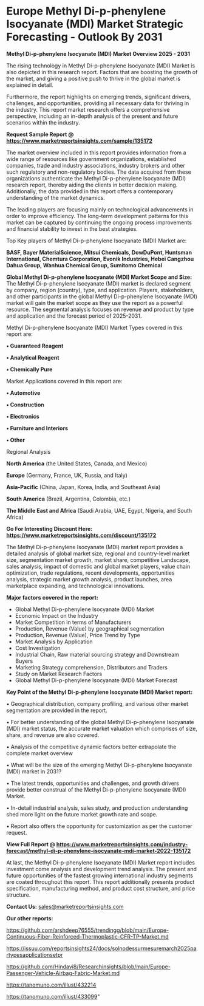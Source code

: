  # Europe Methyl Di-p-phenylene Isocyanate (MDI) Market Strategic Forecasting - Outlook By 2031

<Strong> Methyl Di-p-phenylene Isocyanate (MDI) Market Overview 2025 - 2031</strong>

The rising technology in Methyl Di-p-phenylene Isocyanate (MDI) Market is also depicted in this research report. Factors that are boosting the growth of the market, and giving a positive push to thrive in the global market is explained in detail.

Furthermore, the report highlights on emerging trends, significant drivers, challenges, and opportunities, providing all necessary data for thriving in the industry. This report market research offers a comprehensive perspective, including an in-depth analysis of the present and future scenarios within the industry.

<strong>Request Sample Report @ <a href=https://www.marketreportsinsights.com/sample/135172>https://www.marketreportsinsights.com/sample/135172</a></strong>

The market overview included in this report provides information from a wide range of resources like government organizations, established companies, trade and industry associations, industry brokers and other such regulatory and non-regulatory bodies. The data acquired from these organizations authenticate the Methyl Di-p-phenylene Isocyanate (MDI) research report, thereby aiding the clients in better decision making. Additionally, the data provided in this report offers a contemporary understanding of the market dynamics.

The leading players are focusing mainly on technological advancements in order to improve efficiency. The long-term development patterns for this market can be captured by continuing the ongoing process improvements and financial stability to invest in the best strategies.

Top Key players of Methyl Di-p-phenylene Isocyanate (MDI) Market are:

<strong>BASF, Bayer MaterialScience, Mitsui Chemicals, DowDuPont, Huntsman International, Chemtura Corporation, Evonik Industries, Hebei Cangzhou Dahua Group, Wanhua Chemical Group, Sumitomo Chemical</strong>

<strong><b>Global Methyl Di-p-phenylene Isocyanate (MDI) Market Scope and Size:</b></strong>
The Methyl Di-p-phenylene Isocyanate (MDI) market is declared segment by company, region (country), type, and application. Players, stakeholders, and other participants in the global Methyl Di-p-phenylene Isocyanate (MDI) market will gain the market scope as they use the report as a powerful resource. The segmental analysis focuses on revenue and product by type and application and the forecast period of 2025-2031.

Methyl Di-p-phenylene Isocyanate (MDI) Market Types covered in this report are:

<strong>• Guaranteed Reagent

• Analytical Reagent

• Chemically Pure</strong>

Market Applications covered in this report are:

<strong>• Automotive

• Construction

• Electronics

• Furniture and Interiors

• Other</strong> 

Regional Analysis

<strong>North America</strong> (the United States, Canada, and Mexico)

<strong>Europe</strong> (Germany, France, UK, Russia, and Italy)

<strong>Asia-Pacific</strong> (China, Japan, Korea, India, and Southeast Asia)

<strong>South America</strong> (Brazil, Argentina, Colombia, etc.)

<strong>The Middle East and Africa</strong> (Saudi Arabia, UAE, Egypt, Nigeria, and South Africa)

<strong>Go For Interesting Discount Here: <a href=https://www.marketreportsinsights.com/discount/135172>https://www.marketreportsinsights.com/discount/135172</a></strong>

The Methyl Di-p-phenylene Isocyanate (MDI) market report provides a detailed analysis of global market size, regional and country-level market size, segmentation market growth, market share, competitive Landscape, sales analysis, impact of domestic and global market players, value chain optimization, trade regulations, recent developments, opportunities analysis, strategic market growth analysis, product launches, area marketplace expanding, and technological innovations.

<strong><b>Major factors covered in the report:</b></strong>
<ul>
  <li>Global Methyl Di-p-phenylene Isocyanate (MDI) Market </li>
  <li>Economic Impact on the Industry</li>
  <li>Market Competition in terms of Manufacturers</li>
  <li>Production, Revenue (Value) by geographical segmentation</li>
  <li>Production, Revenue (Value), Price Trend by Type</li>
  <li>Market Analysis by Application</li>
  <li>Cost Investigation</li>
  <li>Industrial Chain, Raw material sourcing strategy and Downstream Buyers</li>
  <li>Marketing Strategy comprehension, Distributors and Traders</li>
  <li>Study on Market Research Factors</li>
  <li>Global Methyl Di-p-phenylene Isocyanate (MDI) Market Forecast</li>
</ul>

<strong><b>Key Point of the Methyl Di-p-phenylene Isocyanate (MDI) Market report:</b></strong>

• Geographical distribution, company profiling, and various other market segmentation are provided in the report.

• For better understanding of the global Methyl Di-p-phenylene Isocyanate (MDI) market status, the accurate market valuation which comprises of size, share, and revenue are also covered.

• Analysis of the competitive dynamic factors better extrapolate the complete market overview

• What will be the size of the emerging Methyl Di-p-phenylene Isocyanate (MDI) market in 2031?

• The latest trends, opportunities and challenges, and growth drivers provide better construal of the Methyl Di-p-phenylene Isocyanate (MDI) Market.

• In-detail industrial analysis, sales study, and production understanding shed more light on the future market growth rate and scope.

• Report also offers the opportunity for customization as per the customer request.

<strong><b>View Full Report @ <a href=https://www.marketreportsinsights.com/industry-forecast/methyl-di-p-phenylene-isocyanate-mdi-market-2022-135172>https://www.marketreportsinsights.com/industry-forecast/methyl-di-p-phenylene-isocyanate-mdi-market-2022-135172</a></b></strong>


At last, the Methyl Di-p-phenylene Isocyanate (MDI) Market report includes investment come analysis and development trend analysis. The present and future opportunities of the fastest growing international industry segments are coated throughout this report. This report additionally presents product specification, manufacturing method, and product cost structure, and price structure.

<strong>Contact Us:</strong>
sales@marketreportsinsights.com

<strong>Our other reports:</strong>

<a href=https://github.com/arshdeep76555/trendingg/blob/main/Europe-Continuous-Fiber-Reinforced-Thermoplastic-CFR-TP-Market.md>https://github.com/arshdeep76555/trendingg/blob/main/Europe-Continuous-Fiber-Reinforced-Thermoplastic-CFR-TP-Market.md</a>

<a href=https://issuu.com/reportsinsights24/docs/solnodessurmesuremarch2025partypesapplicationsetpr>https://issuu.com/reportsinsights24/docs/solnodessurmesuremarch2025partypesapplicationsetpr</a>

<a href=https://github.com/Hindavi8/Researchinsights/blob/main/Europe-Passenger-Vehicle-Airbag-Fabric-Market.md>https://github.com/Hindavi8/Researchinsights/blob/main/Europe-Passenger-Vehicle-Airbag-Fabric-Market.md</a>

<a href=https://tanomuno.com/illust/432214>https://tanomuno.com/illust/432214</a>

<a href=https://tanomuno.com/illust/433099>https://tanomuno.com/illust/433099</a>"
